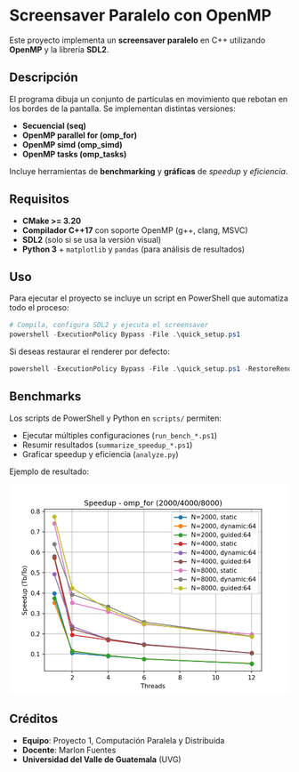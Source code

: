 # Screensaver Paralelo con OpenMP

Este proyecto implementa un **screensaver paralelo** en C++ utilizando **OpenMP** y la librería **SDL2**. 

## Descripción
El programa dibuja un conjunto de partículas en movimiento que rebotan en los bordes de la pantalla. 
Se implementan distintas versiones:
- **Secuencial (seq)**
- **OpenMP parallel for (omp_for)**
- **OpenMP simd (omp_simd)**
- **OpenMP tasks (omp_tasks)**

Incluye herramientas de **benchmarking** y **gráficas** de *speedup* y *eficiencia*.

## Requisitos
- **CMake >= 3.20**
- **Compilador C++17** con soporte OpenMP (g++, clang, MSVC)
- **SDL2** (solo si se usa la versión visual)
- **Python 3** + `matplotlib` y `pandas` (para análisis de resultados)

## Uso

Para ejecutar el proyecto se incluye un script en PowerShell que automatiza todo el proceso:

```powershell
# Compila, configura SDL2 y ejecuta el screensaver
powershell -ExecutionPolicy Bypass -File .\quick_setup.ps1
```

Si deseas restaurar el renderer por defecto:

```powershell
powershell -ExecutionPolicy Bypass -File .\quick_setup.ps1 -RestoreRenderer
```

## Benchmarks
Los scripts de PowerShell y Python en `scripts/` permiten:
- Ejecutar múltiples configuraciones (`run_bench_*.ps1`)
- Resumir resultados (`summarize_speedup_*.ps1`)
- Graficar speedup y eficiencia (`analyze.py`)

Ejemplo de resultado:

![speedup](data/results/plot_speedup.png)

## Créditos
- **Equipo**: Proyecto 1, Computación Paralela y Distribuida  
- **Docente**: Marlon Fuentes  
- **Universidad del Valle de Guatemala** (UVG)
